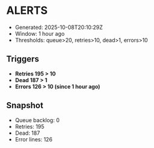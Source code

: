 # ALERTS

- Generated: 2025-10-08T20:10:29Z
- Window: 1 hour ago
- Thresholds: queue>20, retries>10, dead>1, errors>10

## Triggers
- **Retries 195 > 10**
- **Dead 187 > 1**
- **Errors 126 > 10 (since 1 hour ago)**

## Snapshot
- Queue backlog: 0
- Retries: 195
- Dead: 187
- Error lines: 126
